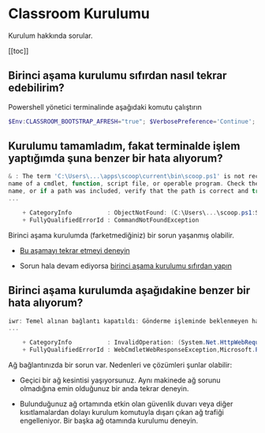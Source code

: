 # Classroom Kurulumu

Kurulum hakkında sorular.

[[toc]]

## Birinci aşama kurulumu sıfırdan nasıl tekrar edebilirim?

Powershell yönetici terminalinde aşağıdaki komutu çalıştırın

```ps1
$Env:CLASSROOM_BOOTSTRAP_AFRESH="true"; $VerbosePreference='Continue'; Set-ExecutionPolicy Unrestricted -Scope CurrentUser -Force; iwr -useb https://get.classroom.alaturka.dev/classroom | iex
```

## Kurulumu tamamladım, fakat terminalde işlem yaptığımda şuna benzer bir hata alıyorum?

```ps1
& : The term 'C:\Users\...\apps\scoop\current\bin\scoop.ps1' is not recognized as the
name of a cmdlet, function, script file, or operable program. Check the spelling of the
name, or if a path was included, verify that the path is correct and try again.
...

    + CategoryInfo          : ObjectNotFound: (C:\Users\...\scoop.ps1:String) [], CommandNotFoundException
    + FullyQualifiedErrorId : CommandNotFoundException
```

Birinci aşama kurulumda (farketmediğiniz) bir sorun yaşanmış olabilir.

- [Bu aşamayı tekrar etmeyi deneyin](/intro/install.html#birinci-asama-onyukleme)

- Sorun hala devam ediyorsa [birinci aşama kurulumu sıfırdan yapın](#birinci-asama-kurulumu-s%C4%B1f%C4%B1rdan-nas%C4%B1l-tekrar-edebilirim)

## Birinci aşama kurulumda aşağıdakine benzer bir hata alıyorum?

```ps1
iwr: Temel alınan bağlantı kapatıldı: Gönderme işleminde beklenmeyen hata oluştu.
...

    + CategoryInfo          : InvalidOperation: (System.Net.HttpWebRequest:HttpWebRequest) [Invoke-WebRequest], WebException
    + FullyQualifiedErrorId : WebCmdletWebResponseException,Microsoft.PowerShell.Commands.InvokeWebRequestCommand
```

Ağ bağlantınızda bir sorun var.  Nedenleri ve çözümleri şunlar olabilir:

- Geçici bir ağ kesintisi yaşıyorsunuz.  Aynı makinede ağ sorunu olmadığına emin olduğunuz bir anda tekrar deneyin.

- Bulunduğunuz ağ ortamında etkin olan güvenlik duvarı veya diğer kısıtlamalardan dolayı kurulum komutuyla dışarı çıkan
  ağ trafiği engelleniyor.  Bir başka ağ otamında kurulumu deneyin.
